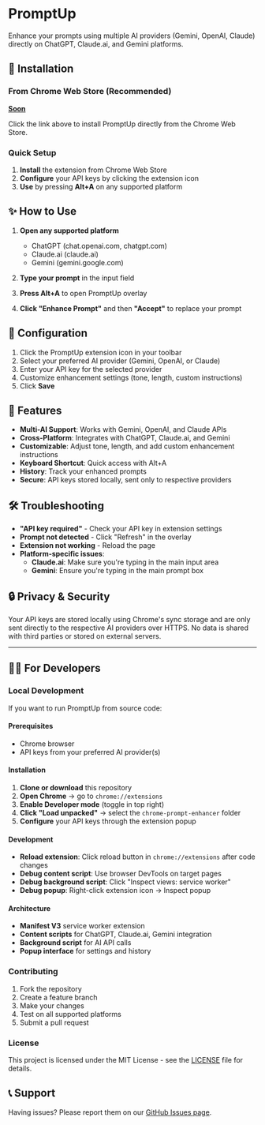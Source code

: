 # PromptUp

Enhance your prompts using multiple AI providers (Gemini, OpenAI, Claude) directly on ChatGPT, Claude.ai, and Gemini platforms.

## 🚀 Installation

### From Chrome Web Store (Recommended)

[**Soon**](# "#")

Click the link above to install PromptUp directly from the Chrome Web Store.

### Quick Setup

1. **Install** the extension from Chrome Web Store
2. **Configure** your API keys by clicking the extension icon
3. **Use** by pressing **Alt+A** on any supported platform

## ✨ How to Use

1. **Open any supported platform**
   - ChatGPT (chat.openai.com, chatgpt.com)
   - Claude.ai (claude.ai)
   - Gemini (gemini.google.com)

2. **Type your prompt** in the input field

3. **Press Alt+A** to open PromptUp overlay

4. **Click "Enhance Prompt"** and then **"Accept"** to replace your prompt

## 🔧 Configuration

1. Click the PromptUp extension icon in your toolbar
2. Select your preferred AI provider (Gemini, OpenAI, or Claude)
3. Enter your API key for the selected provider
4. Customize enhancement settings (tone, length, custom instructions)
5. Click **Save**

## 🎯 Features

- **Multi-AI Support**: Works with Gemini, OpenAI, and Claude APIs
- **Cross-Platform**: Integrates with ChatGPT, Claude.ai, and Gemini
- **Customizable**: Adjust tone, length, and add custom enhancement instructions
- **Keyboard Shortcut**: Quick access with Alt+A
- **History**: Track your enhanced prompts
- **Secure**: API keys stored locally, sent only to respective providers

## 🛠 Troubleshooting

- **"API key required"** - Check your API key in extension settings
- **Prompt not detected** - Click "Refresh" in the overlay
- **Extension not working** - Reload the page
- **Platform-specific issues**:
  - **Claude.ai**: Make sure you're typing in the main input area
  - **Gemini**: Ensure you're typing in the main prompt box

## 🔒 Privacy & Security

Your API keys are stored locally using Chrome's sync storage and are only sent directly to the respective AI providers over HTTPS. No data is shared with third parties or stored on external servers.

---

## 👩‍💻 For Developers

### Local Development

If you want to run PromptUp from source code:

#### Prerequisites

- Chrome browser
- API keys from your preferred AI provider(s)

#### Installation

1. **Clone or download** this repository
2. **Open Chrome** → go to `chrome://extensions`
3. **Enable Developer mode** (toggle in top right)
4. **Click "Load unpacked"** → select the `chrome-prompt-enhancer` folder
5. **Configure** your API keys through the extension popup

#### Development

- **Reload extension**: Click reload button in `chrome://extensions` after code changes
- **Debug content script**: Use browser DevTools on target pages
- **Debug background script**: Click "Inspect views: service worker"
- **Debug popup**: Right-click extension icon → Inspect popup

#### Architecture

- **Manifest V3** service worker extension
- **Content scripts** for ChatGPT, Claude.ai, Gemini integration
- **Background script** for AI API calls
- **Popup interface** for settings and history

### Contributing

1. Fork the repository
2. Create a feature branch
3. Make your changes
4. Test on all supported platforms
5. Submit a pull request

### License

This project is licensed under the MIT License - see the [LICENSE](LICENSE) file for details.

## 📞 Support

Having issues? Please report them on our [GitHub Issues page](https://github.com/asm3r96/chrome-prompt-enhancer/issues).
